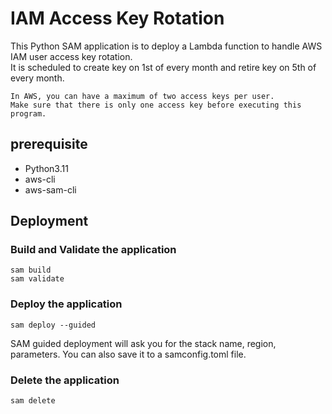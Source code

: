 # IAM Access Key Rotation

This Python SAM application is to deploy a Lambda function to handle AWS IAM user access key rotation.  
It is scheduled to create key on 1st of every month and retire key on 5th of every month.  

    In AWS, you can have a maximum of two access keys per user. 
    Make sure that there is only one access key before executing this program.

## prerequisite

-  Python3.11
-  aws-cli
-  aws-sam-cli

## Deployment

### Build and Validate the application

    sam build
    sam validate

### Deploy the application

    sam deploy --guided

SAM guided deployment will ask you for the stack name, region, parameters. You can also save it to a samconfig.toml file.

### Delete the application

    sam delete
